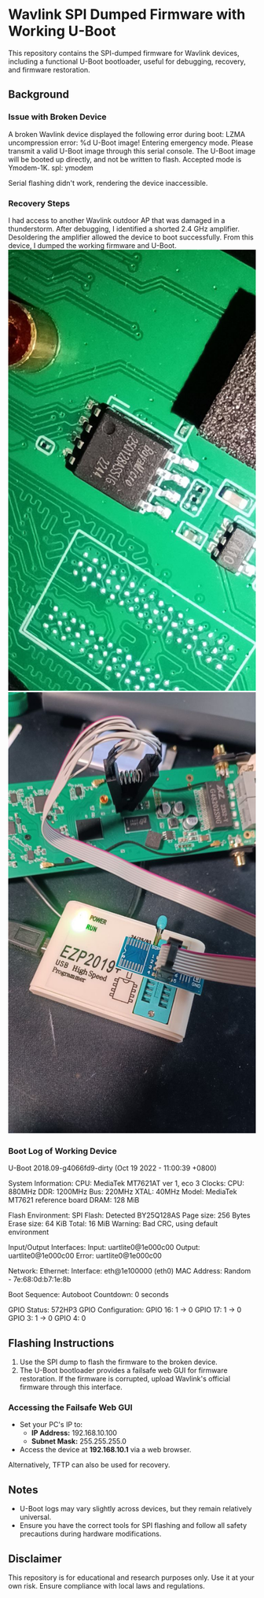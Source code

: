 # Wavlink SPI Dumped Firmware with Working U-Boot

This repository contains the SPI-dumped firmware for Wavlink devices, including a functional U-Boot bootloader, useful for debugging, recovery, and firmware restoration.

## Background

### Issue with Broken Device
A broken Wavlink device displayed the following error during boot:
LZMA uncompression error: %d U-Boot image! Entering emergency mode. Please transmit a valid U-Boot image through this serial console. The U-Boot image will be booted up directly, and not be written to flash. Accepted mode is Ymodem-1K. spl: ymodem

Serial flashing didn't work, rendering the device inaccessible.

### Recovery Steps
I had access to another Wavlink outdoor AP that was damaged in a thunderstorm. After debugging, I identified a shorted 2.4 GHz amplifier. Desoldering the amplifier allowed the device to boot successfully. From this device, I dumped the working firmware and U-Boot.
![the_spi_chip](https://github.com/Tiegertropfen119-0001/Wavlink_firmware_WN572HP3-B/blob/main/img/SPIFlashWorkingWavlink.jpg)
![reading_spi_chip](https://github.com/Tiegertropfen119-0001/Wavlink_firmware_WN572HP3-B/blob/main/img/SPIReading.png)
### Boot Log of Working Device
U-Boot 2018.09-g4066fd9-dirty (Oct 19 2022 - 11:00:39 +0800)

System Information: CPU: MediaTek MT7621AT ver 1, eco 3 Clocks: CPU: 880MHz DDR: 1200MHz Bus: 220MHz XTAL: 40MHz Model: MediaTek MT7621 reference board DRAM: 128 MiB

Flash Environment: SPI Flash: Detected BY25Q128AS Page size: 256 Bytes Erase size: 64 KiB Total: 16 MiB Warning: Bad CRC, using default environment

Input/Output Interfaces: Input: uartlite0@1e000c00 Output: uartlite0@1e000c00 Error: uartlite0@1e000c00

Network: Ethernet: Interface: eth@1e100000 (eth0) MAC Address: Random - 7e:68:0d:b7:1e:8b

Boot Sequence: Autoboot Countdown: 0 seconds

GPIO Status: 572HP3 GPIO Configuration: GPIO 16: 1 → 0 GPIO 17: 1 → 0 GPIO 3: 1 → 0 GPIO 4: 0



## Flashing Instructions

1. Use the SPI dump to flash the firmware to the broken device.
2. The U-Boot bootloader provides a failsafe web GUI for firmware restoration. If the firmware is corrupted, upload Wavlink's official firmware through this interface.

### Accessing the Failsafe Web GUI
- Set your PC's IP to:
  - **IP Address:** 192.168.10.100
  - **Subnet Mask:** 255.255.255.0
- Access the device at **192.168.10.1** via a web browser. 

Alternatively, TFTP can also be used for recovery.

## Notes
- U-Boot logs may vary slightly across devices, but they remain relatively universal.
- Ensure you have the correct tools for SPI flashing and follow all safety precautions during hardware modifications.

## Disclaimer
This repository is for educational and research purposes only. Use it at your own risk. Ensure compliance with local laws and regulations.

